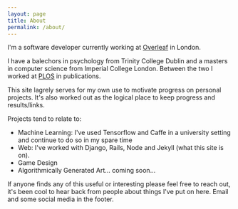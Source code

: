 ```yaml
---
layout: page
title: About
permalink: /about/
---
```


I'm a software developer currently working at [Overleaf](https://www.overleaf.com/) in London.

I have a balechors in psychology from Trinity College Dublin and a masters in computer science from Imperial College London. Between the two I worked at [PLOS](https://www.plos.org/) in publications.

This site lagrely serves for my own use to motivate progress on personal projects. It's also worked out as the logical place to keep progress and results/links.

Projects tend to relate to:

- Machine Learning: I've used Tensorflow and Caffe in a university setting and continue to do so in my spare time
- Web: I've worked with Django, Rails, Node and Jekyll (what this site is on).
- Game Design
- Algorithmically Generated Art... coming soon...

If anyone finds any of this useful or interesting please feel free to reach out, it's been cool to hear back from people about things I've put on here. Email and some social media in the footer.